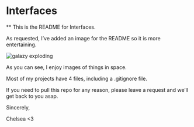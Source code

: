 # Interfaces

** This is the README for Interfaces.

As requested, I’ve added an image for the README so it is more entertaining.

![galazy exploding](https://cdn.spacetelescope.org/archives/images/thumb700x/heic1509a.jpg)

As you can see, I enjoy images of things in space. 

Most of my projects have 4 files, including a .gitignore file. 

If you need to pull this repo for any reason, please leave a request and we’ll get back to you asap. 

Sincerely, 

Chelsea <3

